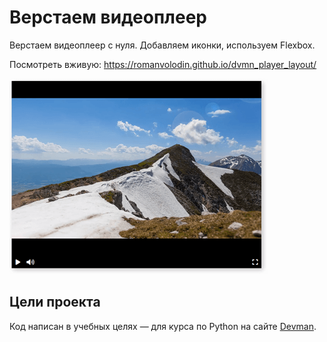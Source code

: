 # Верстаем видеоплеер

Верстаем видеоплеер с нуля. Добавляем иконки, используем Flexbox.

Посмотреть вживую: <https://romanvolodin.github.io/dvmn_player_layout/>

![Скриншот видеоплеера](./screenshots/video_player_screenshot.png)

## Цели проекта

Код написан в учебных целях — для курса по Python на сайте [Devman](https://dvmn.org/modules/django-layout/).

